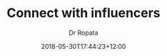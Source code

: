 ---
layout: guides
title: 'Connect with influencers'
author: Dr Ropata
date: '2018-05-30T17:44:23+12:00'
weight: 3
guide_parent: 'promote'
github_file: 'content/guides/promote/article3.md'
summary: 'Influencers are always looking for the latest news & updates in the crypto space. As long as you’re providing value to them by explaining things in easy to understand ways, and being respectful - you’re contributions are sure to be helpful.'
---